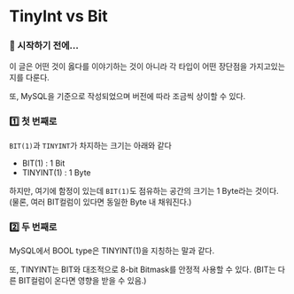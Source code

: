 # TinyInt vs Bit

### 🎊 시작하기 전에...

이 글은 어떤 것이 옳다를 이야기하는 것이 아니라 각 타입이 어떤 장단점을 가지고있는지를 다룬다.

또, MySQL을 기준으로 작성되었으며 버전에 따라 조금씩 상이할 수 있다.

### 1️⃣ 첫 번째로

`BIT(1)`과 `TINYINT`가 차지하는 크기는 아래와 같다

- BIT(1) : 1 Bit
- TINYINT(1) : 1 Byte

하지만, 여기에 함정이 있는데 `BIT(1)`도 점유하는 공간의 크기는 1 Byte라는 것이다. (물론, 여러 BIT컬럼이 있다면 동일한 Byte 내 채워진다.)

### 2️⃣ 두 번째로

MySQL에서 BOOL type은 TINYINT(1)을 지칭하는 말과 같다.

또, TINYINT는 BIT와 대조적으로 8-bit Bitmask를 안정적 사용할 수 있다. (BIT는 다른 BIT컬럼이 온다면 영향을 받을 수 있음.)